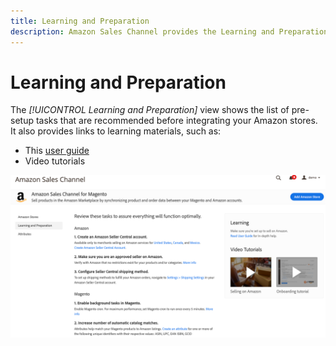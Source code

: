 ```yaml
---
title: Learning and Preparation
description: Amazon Sales Channel provides the Learning and Preparation view tab to provide easy access a list of setup tasks and informational resources.
---
```


# Learning and Preparation

The _[!UICONTROL Learning and Preparation]_ view shows the list of pre-setup tasks that are recommended before integrating your Amazon stores. It also provides links to learning materials, such as:

- This [user guide](./overview.md)
- Video tutorials

![Learning and Preparation view](assets/learning-preparation.png)
